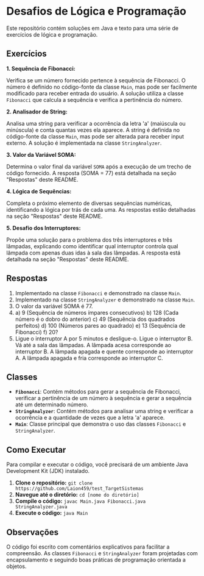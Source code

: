 # Desafios de Lógica e Programação

Este repositório contém soluções em Java e texto para uma série de exercícios de lógica e programação.

## Exercícios

**1. Sequência de Fibonacci:**

Verifica se um número fornecido pertence à sequência de Fibonacci. O número é definido no código-fonte da classe `Main`, mas pode ser facilmente modificado para receber entrada do usuário. A solução utiliza a classe `Fibonacci` que calcula a sequência e verifica a pertinência do número.

**2. Analisador de String:**

Analisa uma string para verificar a ocorrência da letra 'a' (maiúscula ou minúscula) e conta quantas vezes ela aparece. A string é definida no código-fonte da classe `Main`, mas pode ser alterada para receber input externo. A solução é implementada na classe `StringAnalyzer`.

**3. Valor da Variável SOMA:**

Determina o valor final da variável `SOMA` após a execução de um trecho de código fornecido. A resposta (SOMA = 77) está detalhada na seção "Respostas" deste README.

**4. Lógica de Sequências:**

Completa o próximo elemento de diversas sequências numéricas, identificando a lógica por trás de cada uma. As respostas estão detalhadas na seção "Respostas" deste README.

**5. Desafio dos Interruptores:**

Propõe uma solução para o problema dos três interruptores e três lâmpadas, explicando como identificar qual interruptor controla qual lâmpada com apenas duas idas à sala das lâmpadas. A resposta está detalhada na seção "Respostas" deste README.

## Respostas
1. Implementado na classe `Fibonacci` e demonstrado na classe `Main`.
2. Implementado na classe `StringAnalyzer` e demonstrado na classe `Main`.
3. O valor da variável SOMA é 77.
4.
    a) 9 (Sequência de números ímpares consecutivos)
    b) 128 (Cada número é o dobro do anterior)
    c) 49 (Sequência dos quadrados perfeitos)
    d) 100 (Números pares ao quadrado)
    e) 13 (Sequência de Fibonacci)
    f) 20?
5. Ligue o interruptor A por 5 minutos e desligue-o. Ligue o interruptor B. Vá até a sala das lâmpadas. A lâmpada acesa corresponde ao interruptor B. A lâmpada apagada e quente corresponde ao interruptor A. A lâmpada apagada e fria corresponde ao interruptor C.


## Classes

* **`Fibonacci`**:  Contém métodos para gerar a sequência de Fibonacci, verificar a pertinência de um número à sequência e gerar a sequência até um determinado número.
* **`StringAnalyzer`**:  Contém métodos para analisar uma string e verificar a ocorrência e a quantidade de vezes que a letra 'a' aparece.
* **`Main`**: Classe principal que demonstra o uso das classes `Fibonacci` e `StringAnalyzer`.

## Como Executar

Para compilar e executar o código, você precisará de um ambiente Java Development Kit (JDK) instalado.

1. **Clone o repositório:** `git clone https://github.com/Laion459/test_TargetSistemas`
2. **Navegue até o diretório:** `cd [nome do diretório]`
3. **Compile o código:** `javac Main.java Fibonacci.java StringAnalyzer.java`
4. **Execute o código:** `java Main`


## Observações

O código foi escrito com comentários explicativos para facilitar a compreensão.  As classes `Fibonacci` e `StringAnalyzer` foram projetadas com encapsulamento e seguindo boas práticas de programação orientada a objetos.
